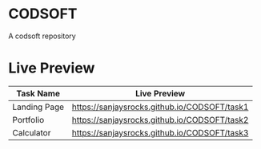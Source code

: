 # CODSOFT
A codsoft repository

# Live Preview

| Task Name  | Live Preview |
| ------------- | ------------- |
| Landing Page  | https://sanjaysrocks.github.io/CODSOFT/task1 |
| Portfolio  | https://sanjaysrocks.github.io/CODSOFT/task2 |
| Calculator  | https://sanjaysrocks.github.io/CODSOFT/task3 |


